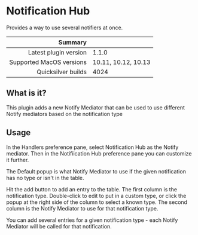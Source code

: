 # Notification Hub

Provides a way to use several notifiers at once.

 Summary                  | &nbsp; 
-------------------------:|:--------------------
 Latest plugin version    | 1.1.0
 Supported MacOS versions | 10.11, 10.12, 10.13
 Quicksilver builds       | 4024


## What is it?

This plugin adds a new Notify Mediator that can be used to use different
Notify mediators based on the notification type

## Usage

In the Handlers preference pane, select Notification Hub as the Notify
mediator. Then in the Notifiication Hub preference pane you can customize it
further.

The Default popup is what Notify Mediator to use if the given notification has
no type or isn't in the table.

Hit the add button to add an entry to the table. The first column is the
notification type. Double-click to edit to put in a custom type, or click the
popup at the right side of the column to select a known type. The second
column is the Notify Mediator to use for that notification type.

You can add several entries for a given notification type - each Notify
Mediator will be called for that notification.